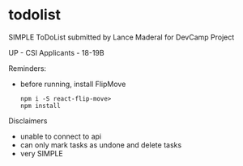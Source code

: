 # todolist

SIMPLE ToDoList submitted by Lance Maderal 
for DevCamp Project

UP - CSI Applicants - 18-19B

Reminders:
  - before running, 
    install FlipMove 
    
    ```
    npm i -S react-flip-move>
    npm install
    ```   
  
 Disclaimers 
  - unable to connect to api
  - can only mark tasks as undone and delete tasks
  - very SIMPLE
